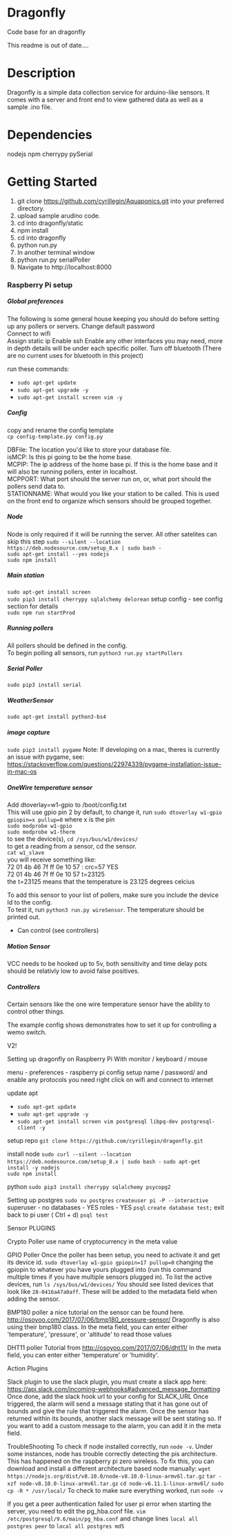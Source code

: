 # Dragonfly

Code base for an dragonfly

This readme is out of date....

# Description

Dragonfly is a simple data collection service for arduino-like
sensors. It comes with a server and front end to view gathered
data as well as a sample .ino file.

# Dependencies

nodejs
npm
cherrypy
pySerial

# Getting Started

1.  git clone https://github.com/cyrillegin/Aquaponics.git into your preferred directory.
2.  upload sample arudino code.
3.  cd into dragonfly/static
4.  npm install
5.  cd into dragonfly
6.  python run.py
7.  In another terminal window
8.  python run.py serialPoller
9.  Navigate to http://localhost:8000

### Raspberry Pi setup

##### Global preferences

The following is some general house keeping you should do before setting up any pollers or servers.
Change default password  
Connect to wifi  
Assign static ip
Enable ssh
Enable any other interfaces you may need, more in depth details will be under each specific poller.
Turn off bluetooth (There are no current uses for bluetooth in this project)

run these commands:

- `sudo apt-get update`
- `sudo apt-get upgrade -y`
- `sudo apt-get install screen vim -y`

##### Config

copy and rename the config template  
`cp config-template.py config.py`

DBFile: The location you'd like to store your database file.  
isMCP: Is this pi going to be the home base.  
MCPIP: The ip address of the home base pi. If this is the home base and it will also be running pollers, enter in localhost.  
MCPPORT: What port should the server run on, or, what port should the pollers send data to.  
STATIONNAME: What would you like your station to be called. This is used on the front end to organize which sensors should be grouped together.

##### Node

Node is only required if it will be running the server. All other satelites can skip this step
`sudo --silent --location https://deb.nodesource.com/setup_8.x | sudo bash -`  
`sudo apt-get install --yes nodejs`  
`sudo npm install`

##### Main station

`sudo apt-get install screen`  
`sudo pip3 install cherrypy sqlalchemy delorean`
setup config - see config section for details  
`sudo npm run startProd`

##### Running pollers

All pollers should be defined in the config.  
To begin polling all sensors, run `python3 run.py startPollers`

##### Serial Poller

`sudo pip3 install serial`

##### WeatherSensor

`sudo apt-get install python3-bs4`

##### image capture

`sudo pip3 install pygame`
Note: If developing on a mac, theres is currently an issue with pygame, see: https://stackoverflow.com/questions/22974339/pygame-installation-issue-in-mac-os

##### OneWire temperature sensor

Add dtoverlay=w1-gpio to /boot/config.txt  
This will use gpio pin 2 by default, to change it, run `sudo dtoverlay w1-gpio gpiopin=x pullup=0` where x is the pin  
`sudo modprobe w1-gpio`  
`sudo modprobe w1-therm`  
to see the device(s), `cd /sys/bus/w1/devices/`  
to get a reading from a sensor, cd the sensor.  
`cat w1_slave`  
you will receive something like:  
72 01 4b 46 7f ff 0e 10 57 : crc=57 YES  
72 01 4b 46 7f ff 0e 10 57 t=23125  
the t=23125 means that the temperature is 23.125 degrees celcius

To add this sensor to your list of pollers, make sure you include the device Id to the config.  
To test it, run `python3 run.py wireSensor`. The temperature should be printed out.

- Can control (see controllers)

##### Motion Sensor

VCC needs to be hooked up to 5v, both sensitivity and time delay pots should be relativly low to avoid false positives.

##### Controllers

Certain sensors like the one wire temperature sensor have the ability to control other things.

The example config shows demonstrates how to set it up for controlling a wemo switch.

V2!

Setting up dragonfly on Raspberry Pi
With monitor / keyboard / mouse

menu - preferences - raspberry pi config
setup name / password/ and enable any protocols you need
right click on wifi and connect to internet

update apt

- `sudo apt-get update`
- `sudo apt-get upgrade -y`
- `sudo apt-get install screen vim postgresql libpq-dev postgresql-client -y`

setup repo
`git clone https://github.com/cyrillegin/dragonfly.git`

install node
`sudo curl --silent --location https://deb.nodesource.com/setup_8.x | sudo bash -`
`sudo apt-get install -y nodejs`  
`sudo npm install`

python
`sudo pip3 install cherrypy sqlalchemy psycopg2`

Setting up postgres
`sudo su postgres`
`createuser pi -P --interactive`
superuser - no
databases - YES
roles - YES
`psql`
`create database test;`
exit back to pi user ( Ctrl + d)
`psql test`

Sensor PLUGINS

Crypto Poller
use name of cryptocurrency in the meta value

GPIO Poller
Once the poller has been setup, you need to activate it and get its device id.
`sudo dtoverlay w1-gpio gpiopin=17 pullup=0`
changing the gpiopin to whatever you have yours plugged into (run this command multiple times if you have multiple sensors plugged in).
To list the active devices, run
`ls /sys/bus/w1/devices/`
You should see listed devices that look like `28-0416a47a0aff`. These will be added to the metadata field when adding the sensor.

BMP180 poller
a nice tutorial on the sensor can be found here.
http://osoyoo.com/2017/07/06/bmp180_pressure-sensor/
Dragonfly is also using their bmp180 class.
In the meta field, you can enter either 'temperature', 'pressure', or 'altitude' to read those values

DHT11 poller
Tutorial from http://osoyoo.com/2017/07/06/dht11/
In the meta field, you can enter either 'temperature' or 'humidity'.

Action Plugins

Slack plugin
to use the slack plugin, you must create a slack app here: https://api.slack.com/incoming-webhooks#advanced_message_formatting
Once done, add the slack hook url to your config for SLACK_URL
Once triggered, the alarm will send a message stating that it has gone out of bounds and give the rule that
triggered the alarm. Once the sensor has returned within its bounds, another slack message will be sent stating so.
If you want to add a custom message to the alarm, you can add it in the meta field.

TroubleShooting
To check if node installed correctly, run `node -v`. Under some instances, node has trouble correctly detecting the pis architecture. This has happened on the raspberry pi zero wireless. To fix this, you can download and install a different architecture based node manually:
`wget https://nodejs.org/dist/v8.10.0/node-v8.10.0-linux-armv6l.tar.gz`
`tar -xzf node-v8.10.0-linux-armv6l.tar.gz`
`cd node-v6.11.1-linux-armv6l/`
`sudo cp -R * /usr/local/`
To check to make sure everything worked, run `node -v`

If you get a peer authentication failed for user pi error when starting the server, you need to edit the pg_hba.conf file.
`vim /etc/postgresql/9.6/main/pg_hba.conf`
and change lines
`local all postgres peer`
to
`local all postgres md5`
